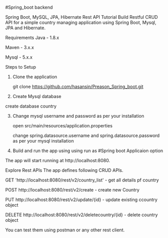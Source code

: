 #Spring_boot
backend


Spring Boot, MySQL, JPA, Hibernate Rest API Tutorial
Build Restful CRUD API for a simple country managing application using Spring Boot, Mysql, JPA and Hibernate.

Requirements
Java - 1.8.x

Maven - 3.x.x

Mysql - 5.x.x

Steps to Setup
1. Clone the application

   git clone https://github.com/hasansin/Preason_Spring_boot.git

2. Create Mysql database

  create database country

3. Change mysql username and password as per your installation

   open src/main/resources/application.properties

   change spring.datasource.username and spring.datasource.password as per your mysql installation

4. Build and run the app using using run as #Spring boot Applicaion option

The app will start running at http://localhost:8080.

Explore Rest APIs
The app defines following CRUD APIs.


GET 'http://localhost:8080/rest/v2/country_list' - get all details pf country

POST http://localhost:8080/rest/v2/create -  create new Country
 
PUT http://localhost:8080/rest/v2/update/{id} - update existing ccountry object

DELETE http://localhost:8080/rest/v2/deletecountry/{id} - delete country object


You can test them using postman or any other rest client.
